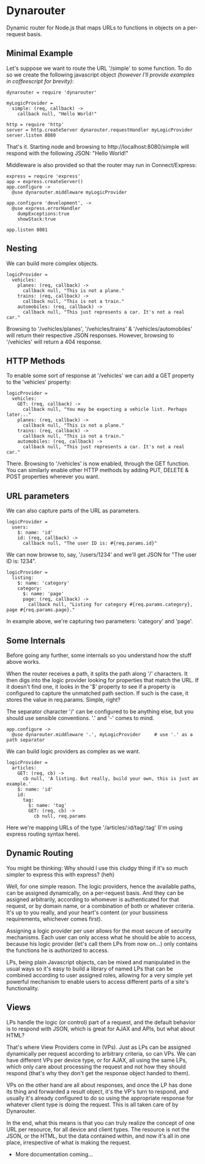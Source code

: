 # Dynarouter

Dynamic router for Node.js that maps URLs to functions in objects on a per-request basis.

## Minimal Example

Let's suppose we want to route the URL '/simple' to some function. To do so we create the following javascript object *(however I'll provide examples in coffeescript for brevity)*:

    dynarouter = require 'dynarouter'
    
    myLogicProvider =
      simple: (req, callback) ->
        callback null, "Hello World!"

    http = require 'http'
    server = http.createServer dynarouter.requestHandler myLogicProvider
    server.listen 8080

That's it. Starting node and browsing to http://localhost:8080/simple will respond 
with the following JSON: "Hello World!"

Middleware is also provided so that the router may run in Connect/Express:

    express = require 'express'
    app = express.createServer()
    app.configure ->
      @use dynarouter.middleware myLogicProvider

    app.configure 'development', ->
      @use express.errorHandler 
        dumpExceptions:true
        showStack:true

    app.listen 8081

## Nesting

We can build more complex objects.

    logicProvider =
      vehicles:
        planes: (req, callback) ->
          callback null, "This is not a plane."
        trains: (req, callback) ->
          callback null, "This is not a train."
        automobiles: (req, callback) ->
          callback null, "This just represents a car. It's not a real car."

Browsing to '/vehicles/planes', '/vehicles/trains' & '/vehicles/automobiles' will return 
their respective JSON responses. However, browsing to '/vehicles' will return a 404 response.

## HTTP Methods

To enable some sort of response at '/vehicles' we can add a GET property to the 'vehicles' 
property:

    logicProvider =
      vehicles:
        GET: (req, callback) ->
          callback null, "You may be expecting a vehicle list. Perhaps later..."
        planes: (req, callback) ->
          callback null, "This is not a plane."
        trains: (req, callback) ->
          callback null, "This is not a train."
        automobiles: (req, callback) ->
          callback null, "This just represents a car. It's not a real car."

There. Browsing to '/vehicles' is now enabled, through the GET function. You can similarly enable 
other HTTP methods by adding PUT, DELETE & POST properties wherever you want.

## URL parameters

We can also capture parts of the URL as parameters.

    logicProvider =
      users:
        $: name: 'id'
        id: (req, callback) ->
          callback null, "The user ID is: #{req.params.id}"

We can now browse to, say, '/users/1234' and we'll get JSON for "The user ID is: 1234".

    logicProvider =
      listing:
        $: name: 'category'
        category:
          $: name: 'page'
          page: (req, callback) ->
            callback null, "Listing for category #{req.params.category}, page #{req.params.page}."

In example above, we're capturing two parameters: 'category' and 'page'.

## Some Internals

Before going any further, some internals so you understand how the stuff above works.

When the router receives a path, it splits the path along '/' characters. It then digs into the 
logic provider looking for properties that match the URL. If it doesn't find one, it looks in the 
'$' property to see if a property is configured to capture the unmatched path section. If such is
the case, it stores the value in req.params. Simple, right?

The separator character '/' can be configured to be anything else, but you should use sensible
conventions. '.' and '-' comes to mind.

    app.configure ->
      @use dynarouter.middleware '.', myLogicProvider     # use '.' as a path separator

We can build logic providers as complex as we want.

    logicProvider =
      articles:
        GET: (req, cb) ->
          cb null, 'A listing. But really, build your own, this is just an example.'
        $: name: 'id'
        id: 
          tag: 
            $: name: 'tag'
            GET: (req, cb) ->
              cb null, req.params

Here we're mapping URLs of the type '/articles/:id/tag/:tag' (I'm using express routing syntax here).

## Dynamic Routing

You might be thinking: Why should I use this cludgy thing if it's so much simpler to express 
this with express? (heh)

Well, for one simple reason. The logic providers, hence the available paths, can be assigned 
dynamically, on a per-request basis. And they can be assigned arbitrarily, according to whomever
is authenticated for that request, or by domain name, or a combination of both or whatever criteria.
It's up to you really, and your heart's content (or your bussiness requirements, whichever comes
first).

Assigning a logic provider per user allows for the most secure of security mechanisms. Each user can
only access what he should be able to access, because his logic provider (let's call them LPs from now on...)
only contains the functions he is authorized to access.

LPs, being plain Javascript objects, can be mixed and manipulated in the usual ways so it's easy to build
a library of named LPs that can be combined according to user assigned roles, allowing for a very simple yet
powerful mechanism to enable users to access different parts of a site's functionality.

## Views

LPs handle the logic (or control) part of a request, and the default behavior is to respond with JSON, which is
great for AJAX and APIs, but what about HTML?

That's where View Providers come in (VPs). Just as LPs can be assigned dynamically per request according
to arbitrary criteria, so can VPs. We can have different VPs per device type, or for AJAX, all using the 
same LPs, which only care about processing the request and not how they should respond (that's why they
don't get the response object handed to them).

VPs on the other hand are all about responses, and once the LP has done its thing and forwarded a result 
object, it's the VP's turn to respond, and usually it's already configured to do so using the appropriate
response for whatever client type is doing the request. This is all taken care of by Dynarouter.

In the end, what this means is that you can truly realize the concept of one URL per resource, for all device 
and client types. The resource is not the JSON, or the HTML, but the data contained within, and now it's all
in one place, irrespective of what is making the request.

 * More documentation coming...